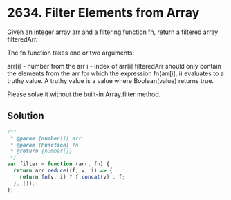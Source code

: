 # 2634. Filter Elements from Array

Given an integer array arr and a filtering function fn, return a filtered array filteredArr.

The fn function takes one or two arguments:

arr[i] - number from the arr
i - index of arr[i]
filteredArr should only contain the elements from the arr for which the expression fn(arr[i], i) evaluates to a truthy value. A truthy value is a value where Boolean(value) returns true.

Please solve it without the built-in Array.filter method.

## Solution

```js
/**
 * @param {number[]} arr
 * @param {Function} fn
 * @return {number[]}
 */
var filter = function (arr, fn) {
  return arr.reduce((f, v, i) => {
    return fn(v, i) ? f.concat(v) : f;
  }, []);
};
```
